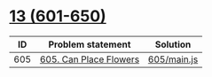 # [13 (601-650)](https://leetcode.com/problemset/all/#page-13)


| ID  | Problem statement                                                          | Solution                   |
|-----|----------------------------------------------------------------------------|----------------------------|
| 605 | [605. Can Place Flowers](https://leetcode.com/problems/can-place-flowers/) | [605/main.js](605/main.js) |

